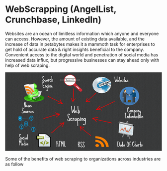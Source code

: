 # WebScrapping (AngelList, Crunchbase, LinkedIn)
Websites are an ocean of limitless information which anyone and everyone can access. However, the amount of existing data available, and the increase of data in petabytes makes it a mammoth task for enterprises to get hold of accurate data & right insights beneficial to the company. Convenient access to the digital world and penetration of social media has increased data influx, but progressive businesses can stay ahead only with help of web scraping.

![Sample panel plot](img/webscrap7.jpeg)

Some of the benefits of web scraping to organizations across industries are as follow

